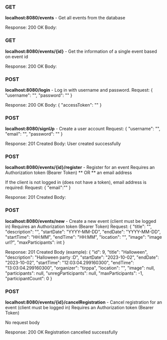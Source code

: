 ### GET 
__localhost:8080/events__ - Get all events from the database

Response: 200 OK
Body:

### GET
__localhost:8080/events/{id}__ - Get the information of a single event based on event id

Response: 200 OK
Body:


### POST
__localhost:8080/login__ - Log in with username and password.
Request: 
{
    "username": "",
    "password": ""
}

Response: 200 OK
Body:
{
    "accessToken": ""
}

### POST
__localhost:8080/signUp__ - Create a user account
Request: 
{
    "username": "",
    "email": "",
    "password": ""
}

Response: 201 Created
Body: User created successfully

### POST
__localhost:8080/events/{id}/register__ - Register for an event 
Requires an Authorization token (Bearer Token) ** OR ** an email address

If the client is not logged in (does not have a token), email address is required:
Request:
{
    "email":""
}

Response: 201 Created
Body: 

### POST
__localhost:8080/events/new__ - Create a new event (client must be logged in)
Requires an Authorization token (Bearer Token) 
Request:
{
    "title": "",
    "description": "",
    "startDate": "YYYY-MM-DD",
    "endDate": "YYYY-MM-DD",
    "startTime": "HH:MM",
    "endTime": "HH:MM",
    "location": "",
    "image": "image url?",
    "maxParticipants": int
}

Response: 201 Created
Body (example):
{
    "id": 9,
    "title": "Halloween",
    "description": "Halloween party :D",
    "startDate": "2023-10-02",
    "endDate": "2023-10-02",
    "startTime": "12:03:04.299160300",
    "endTime": "13:03:04.299160300",
    "organizer": "tirppa",
    "location": "",
    "image": null,
    "participants": null,
    "unregParticipants": null,
    "maxParticipants": -1,
    "participantCount": 0
}

### POST
__localhost:8080/events/{id}/cancelRegistration__ - Cancel registration for an event (client must be logged in)
Requires an Authorization token (Bearer Token) 

No request body

Response: 200 OK
Registration cancelled successfully